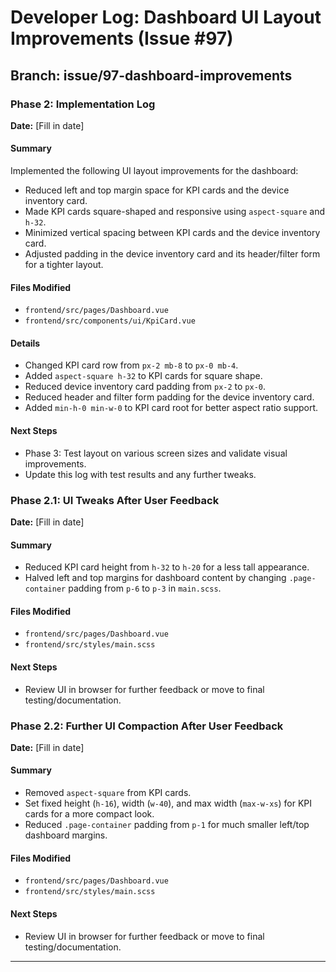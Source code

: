 # Developer Log: Dashboard UI Layout Improvements (Issue #97)

## Branch: issue/97-dashboard-improvements

### Phase 2: Implementation Log

**Date:** [Fill in date]

#### Summary
Implemented the following UI layout improvements for the dashboard:
- Reduced left and top margin space for KPI cards and the device inventory card.
- Made KPI cards square-shaped and responsive using `aspect-square` and `h-32`.
- Minimized vertical spacing between KPI cards and the device inventory card.
- Adjusted padding in the device inventory card and its header/filter form for a tighter layout.

#### Files Modified
- `frontend/src/pages/Dashboard.vue`
- `frontend/src/components/ui/KpiCard.vue`

#### Details
- Changed KPI card row from `px-2 mb-8` to `px-0 mb-4`.
- Added `aspect-square h-32` to KPI cards for square shape.
- Reduced device inventory card padding from `px-2` to `px-0`.
- Reduced header and filter form padding for the device inventory card.
- Added `min-h-0 min-w-0` to KPI card root for better aspect ratio support.

#### Next Steps
- Phase 3: Test layout on various screen sizes and validate visual improvements.
- Update this log with test results and any further tweaks.

### Phase 2.1: UI Tweaks After User Feedback

**Date:** [Fill in date]

#### Summary
- Reduced KPI card height from `h-32` to `h-20` for a less tall appearance.
- Halved left and top margins for dashboard content by changing `.page-container` padding from `p-6` to `p-3` in `main.scss`.

#### Files Modified
- `frontend/src/pages/Dashboard.vue`
- `frontend/src/styles/main.scss`

#### Next Steps
- Review UI in browser for further feedback or move to final testing/documentation.

### Phase 2.2: Further UI Compaction After User Feedback

**Date:** [Fill in date]

#### Summary
- Removed `aspect-square` from KPI cards.
- Set fixed height (`h-16`), width (`w-40`), and max width (`max-w-xs`) for KPI cards for a more compact look.
- Reduced `.page-container` padding from `p-1` for much smaller left/top dashboard margins.

#### Files Modified
- `frontend/src/pages/Dashboard.vue`
- `frontend/src/styles/main.scss`

#### Next Steps
- Review UI in browser for further feedback or move to final testing/documentation.

--- 